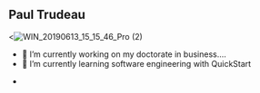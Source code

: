 ## Paul Trudeau

<![WIN_20190613_15_15_46_Pro (2)](https://github.com/user-attachments/assets/9a623c20-9970-4ff6-aa72-4f87d1bba149)



- 🔭 I’m currently working on my doctorate in business....
- 🌱 I’m currently learning software engineering with QuickStart
- >
